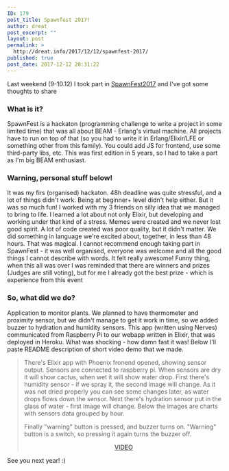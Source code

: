 ```yaml
---
ID: 179
post_title: Spawnfest 2017!
author: dreat
post_excerpt: ""
layout: post
permalink: >
  http://dreat.info/2017/12/12/spawnfest-2017/
published: true
post_date: 2017-12-12 20:31:22
---
```

Last weekend (9-10.12) I took part in <a href="https://spawnfest.github.io/" target="_blank" rel="noopener">SpawnFest2017</a> and I've got some thoughts to share
<h3>What is it?</h3>
SpawnFest is a hackaton (programming challenge to write a project in some limited time) that was all about BEAM - Erlang's virtual machine. All projects have to run on top of that (so you had to write it in Erlang/Elixir/LFE or something other from this family). You could add JS for frontend, use some third-party libs, etc. This was first edition in 5 years, so I had to take a part as I'm big BEAM enthusiast.
<h3>Warning, personal stuff below!</h3>
It was my firs (organised) hackaton. 48h deadline was quite stressful, and a lot of things didn't work. Being at beginner+ level didn't help either. But it was so much fun! I worked with my 3 friends on silly idea that we managed to bring to life. I learned a lot about not only Elixir, but developing and working under that kind of a stress. Memes were created and we never lost good spirit. A lot of code created was poor quality, but it didn't matter. We did something in language we're excited about, together, in less than 48 hours. That was magical. I cannot recommend enough taking part in SpawnFest - it was well organised, everyone was welcome and all the good things I cannot describe with words. It felt really awesome! Funny thing, when this all was over I was reminded that there are winners and prizes (Judges are still voting), but for me I already got the best prize - which is experience from this event
<h3>So, what did we do?</h3>
Application to monitor plants. We planned to have thermometer and proximity sensor, but we didn't manage to get it work in time, so we added buzzer to hydration and humidity sensors. This app (written using Nerves) communicated from Raspberry Pi to our webapp written in Elixir, that was deployed in Heroku. What was shocking - how damn fast it was! Below I'll paste README description of short video demo that we made.
<blockquote>There's Elixir app with Phoenix fronend opened, showing sensor output. Sensors are connected to raspberry pi. When sensors are dry it will show cactus, when wet it will show water drop. First there's humidity sensor - if we spray it, the second image will change. As it was not dried properly you can see some changes later, as water drops flows down the sensor. Next there's hydration sensor put in the glass of water - first image will change. Below the images are charts with sensors data grouped by hour.

Finally "warning" button is pressed, and buzzer turns on. "Warning" button is a switch, so pressing it again turns the buzzer off.
<p style="text-align: center;"><a href="https://twitter.com/Dreat_/status/939890791115296768" target="_blank" rel="noopener">VIDEO</a></p>
</blockquote>
See you next year! :)